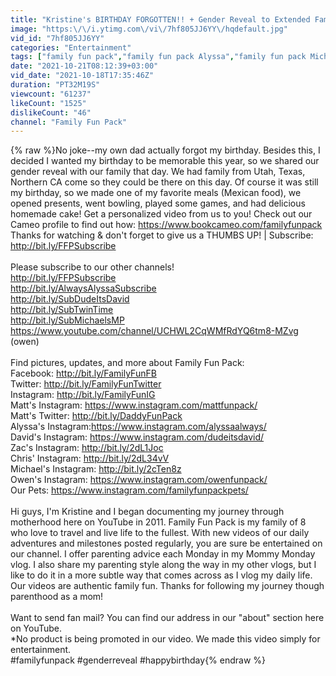 ```yaml
---
title: "Kristine's BIRTHDAY FORGOTTEN!! + Gender Reveal to Extended Family || Mommy Monday"
image: "https:\/\/i.ytimg.com\/vi\/7hf805JJ6YY\/hqdefault.jpg"
vid_id: "7hf805JJ6YY"
categories: "Entertainment"
tags: ["family fun pack","family fun pack Alyssa","family fun pack Michael"]
date: "2021-10-21T08:12:39+03:00"
vid_date: "2021-10-18T17:35:46Z"
duration: "PT32M19S"
viewcount: "61237"
likeCount: "1525"
dislikeCount: "46"
channel: "Family Fun Pack"
---
```

{% raw %}No joke--my own dad actually forgot my birthday.  Besides this, I decided I wanted my birthday to be memorable this year, so we shared our gender reveal with our family that day.  We had family from Utah, Texas, Northern CA come so they could be there on this day.  Of course it was still my birthday, so we made one of my favorite meals (Mexican food), we opened presents, went bowling, played some games, and had delicious homemade cake! Get a personalized video from us to you! Check out our Cameo profile to find out how: <a rel="nofollow" target="blank" href="https://www.bookcameo.com/familyfunpack">https://www.bookcameo.com/familyfunpack</a> <br />Thanks for watching &amp; don't forget to give us a THUMBS UP! | Subscribe: <a rel="nofollow" target="blank" href="http://bit.ly/FFPSubscribe">http://bit.ly/FFPSubscribe</a><br /><br />Please subscribe to our other channels!<br /><a rel="nofollow" target="blank" href="http://bit.ly/FFPSubscribe">http://bit.ly/FFPSubscribe</a><br /><a rel="nofollow" target="blank" href="http://bit.ly/AlwaysAlyssaSubscribe">http://bit.ly/AlwaysAlyssaSubscribe</a><br /><a rel="nofollow" target="blank" href="http://bit.ly/SubDudeItsDavid">http://bit.ly/SubDudeItsDavid</a><br /><a rel="nofollow" target="blank" href="http://bit.ly/SubTwinTime">http://bit.ly/SubTwinTime</a><br /><a rel="nofollow" target="blank" href="http://bit.ly/SubMichaelsMP">http://bit.ly/SubMichaelsMP</a><br /><a rel="nofollow" target="blank" href="https://www.youtube.com/channel/UCHWL2CqWMfRdYQ6tm8-MZvg">https://www.youtube.com/channel/UCHWL2CqWMfRdYQ6tm8-MZvg</a> (owen)<br /> <br />Find pictures, updates, and more about Family Fun Pack:<br />Facebook: <a rel="nofollow" target="blank" href="http://bit.ly/FamilyFunFB">http://bit.ly/FamilyFunFB</a><br />Twitter: <a rel="nofollow" target="blank" href="http://bit.ly/FamilyFunTwitter">http://bit.ly/FamilyFunTwitter</a><br />Instagram: <a rel="nofollow" target="blank" href="http://bit.ly/FamilyFunIG">http://bit.ly/FamilyFunIG</a><br />Matt's Instagram: <a rel="nofollow" target="blank" href="https://www.instagram.com/mattfunpack/">https://www.instagram.com/mattfunpack/</a><br />Matt's Twitter: <a rel="nofollow" target="blank" href="http://bit.ly/DaddyFunPack">http://bit.ly/DaddyFunPack</a><br />Alyssa's Instagram:<a rel="nofollow" target="blank" href="https://www.instagram.com/alyssaalways/">https://www.instagram.com/alyssaalways/</a><br />David's Instagram: <a rel="nofollow" target="blank" href="https://www.instagram.com/dudeitsdavid/">https://www.instagram.com/dudeitsdavid/</a><br />Zac's Instagram: <a rel="nofollow" target="blank" href="http://bit.ly/2dL1Joc">http://bit.ly/2dL1Joc</a><br />Chris' Instagram: <a rel="nofollow" target="blank" href="http://bit.ly/2dL34vV">http://bit.ly/2dL34vV</a><br />Michael's Instagram: <a rel="nofollow" target="blank" href="http://bit.ly/2cTen8z">http://bit.ly/2cTen8z</a><br />Owen's Instagram: <a rel="nofollow" target="blank" href="https://www.instagram.com/owenfunpack/">https://www.instagram.com/owenfunpack/</a><br />Our Pets: <a rel="nofollow" target="blank" href="https://www.instagram.com/familyfunpackpets/">https://www.instagram.com/familyfunpackpets/</a><br /><br />Hi guys, I'm Kristine and I began documenting my journey through motherhood here on YouTube in 2011. Family Fun Pack is my family of 8 who love to travel and live life to the fullest. With new videos of our daily adventures and milestones posted regularly, you are sure be entertained on our channel.  I offer parenting advice each Monday in my Mommy Monday vlog. I also share my parenting style along the way in my other vlogs, but I like to do it in a more subtle way that comes across as I vlog my daily life.  Our videos are authentic family fun. Thanks for following my journey though parenthood as a mom!<br /><br />Want to send fan mail?  You can find our address in our &quot;about&quot; section here on YouTube.<br />*No product is being promoted in our video. We made this video simply for entertainment.<br />#familyfunpack #genderreveal #happybirthday{% endraw %}
